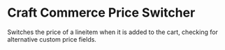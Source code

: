# Craft Commerce Price Switcher
Switches the price of a lineitem when it is added to the cart, checking for alternative custom price fields.
